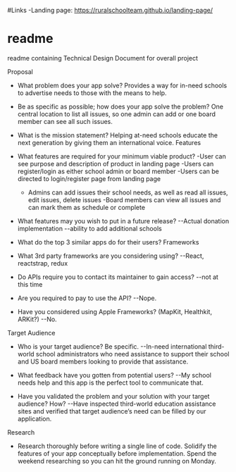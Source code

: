 #Links
-Landing page: https://ruralschoolteam.github.io/landing-page/


# readme
readme containing Technical Design Document for overall project

Proposal

- What problem does your app solve?
Provides a way for in-need schools to advertise needs to those with the means to help.

- Be as specific as possible; how does your app solve the problem?
One central location to list all issues, so one admin can add or one board member can see all such issues.

- What is the mission statement?
Helping at-need schools educate the next generation by giving them an international voice.
Features

- What features are required for your minimum viable product?
  -User can see purpose and description of product in landing page
  -Users can register/login as either school admin or board member
  -Users can be directed to login/register page from landing page
  - Admins can add issues their school needs, as well as read all issues, edit issues, delete issues
  -Board members can view all issues and can mark them as schedule or complete

- What features may you wish to put in a future release?
--Actual donation implementation
--ability to add additional schools

- What do the top 3 similar apps do for their users?
Frameworks

- What 3rd party frameworks are you considering using?
--React, reactstrap, redux
- Do APIs require you to contact its maintainer to gain access?
--not at this time

- Are you required to pay to use the API?
--Nope.

- Have you considered using Apple Frameworks? (MapKit, Healthkit, ARKit?)
--No.

Target Audience

- Who is your target audience? Be specific.
--In-need international third-world school administrators who need assistance to support their school and US board members looking to provide that assistance.

- What feedback have you gotten from potential users?
--My school needs help and this app is the perfect tool to communicate that.

- Have you validated the problem and your solution with your target audience? How?
--Have inspected third-world education assistance sites and verified that target audience’s need can be filled by our application.

Research

- Research thoroughly before writing a single line of code. Solidify the features of your app conceptually before implementation. Spend the weekend researching so you can hit the ground running on Monday.

